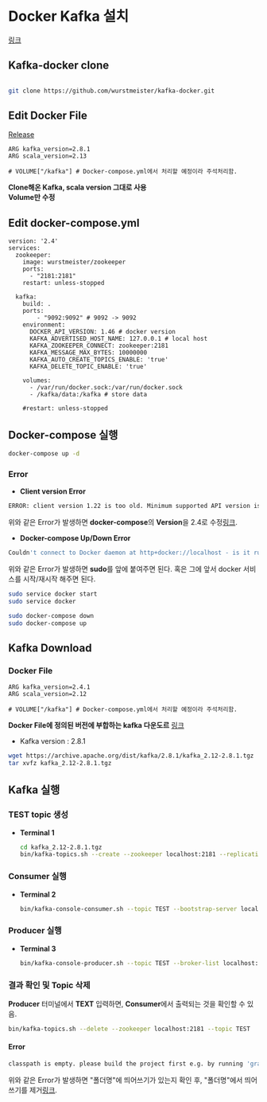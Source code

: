 # Docker Kafka 설치

[링크](https://wefree.tistory.com/85)  

## Kafka-docker clone

```bash

git clone https://github.com/wurstmeister/kafka-docker.git

```  

## Edit Docker File 
[Release](https://github.com/wurstmeister/kafka-docker#tags-and-releases)

```vim
ARG kafka_version=2.8.1
ARG scala_version=2.13

# VOLUME["/kafka"] # Docker-compose.yml에서 처리할 예정이라 주석처리함.
```

**Clone해온 Kafka, scala version 그대로 사용**  
**Volume만 수정**

## Edit docker-compose.yml

``` vim
version: '2.4'
services:
  zookeeper:
    image: wurstmeister/zookeeper
    ports:
      - "2181:2181"
    restart: unless-stopped

  kafka:
    build: .
    ports:
        - "9092:9092" # 9092 -> 9092
    environment:
      DOCKER_API_VERSION: 1.46 # docker version
      KAFKA_ADVERTISED_HOST_NAME: 127.0.0.1 # local host
      KAFKA_ZOOKEEPER_CONNECT: zookeeper:2181
      KAFKA_MESSAGE_MAX_BYTES: 10000000
      KAFKA_AUTO_CREATE_TOPICS_ENABLE: 'true'
      KAFKA_DELETE_TOPIC_ENABLE: 'true'

    volumes:
      - /var/run/docker.sock:/var/run/docker.sock
      - /kafka/data:/kafka # store data

    #restart: unless-stopped
```

## Docker-compose 실행

```bash
docker-compose up -d
```

### Error

* **Client version Error**  

``` bash
ERROR: client version 1.22 is too old. Minimum supported API version is 1.24, please upgrade your client to a newer version
``` 

위와 같은 Error가 발생하면 **docker-compose**의 **Version**을 2.4로 수정[링크](https://github.com/wurstmeister/kafka-docker/issues/461#issuecomment-517688464).

* **Docker-compose Up/Down Error** 

``` bash
Couldn't connect to Docker daemon at http+docker://localhost - is it running?
```

위와 같은 Error가 발생하면 **sudo**를 앞에 붙여주면 된다. 혹은 그에 앞서 docker 서비스를 시작/재시작 해주면 된다.

``` bash
sudo service docker start  
sudo service docker  
```

``` bash
sudo docker-compose down  
sudo docker-compose up  
```

## Kafka Download

### Docker File

```vim
ARG kafka_version=2.4.1
ARG scala_version=2.12

# VOLUME["/kafka"] # Docker-compose.yml에서 처리할 예정이라 주석처리함.
```
  
**Docker File에 정의된 버전에 부합하는 kafka 다운도르** [링크](https://archive.apache.org/dist/kafka/)  

* Kafka version : 2.8.1

```bash
wget https://archive.apache.org/dist/kafka/2.8.1/kafka_2.12-2.8.1.tgz  
tar xvfz kafka_2.12-2.8.1.tgz
```

## Kafka 실행

### TEST topic 생성

* **Terminal 1**

	``` bash
	cd kafka_2.12-2.8.1.tgz
	bin/kafka-topics.sh --create --zookeeper localhost:2181 --replication-factor 1 --partitions 4 --topic TEST
	```
	
### Consumer 실행

* **Terminal 2**

	``` bash
	bin/kafka-console-consumer.sh --topic TEST --bootstrap-server localhost:9092 --from-beginning
	```
	
### Producer 실행

* **Terminal 3**

	``` bash
	bin/kafka-console-producer.sh --topic TEST --broker-list localhost:9092
	```
	
### 결과 확인 및 Topic 삭제

**Producer** 터미널에서 **TEXT** 입력하면, **Consumer**에서 출력되는 것을 확인할 수 있음.

``` bash
bin/kafka-topics.sh --delete --zookeeper localhost:2181 --topic TEST
```

#### Error

```bash
classpath is empty. please build the project first e.g. by running 'gradlew jarall'
```
위와 같은 Error가 발생하면 "폴더명"에 띄어쓰기가 있는지 확인 후, "폴더명"에서 띄어쓰기를 제거[링크](https://stackoverflow.com/questions/34081336/classpath-is-empty-please-build-the-project-first). 
